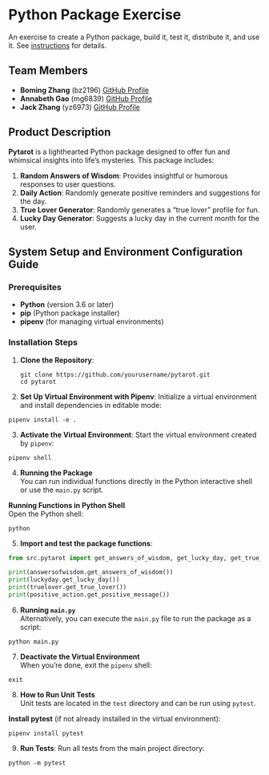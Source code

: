 # Python Package Exercise

An exercise to create a Python package, build it, test it, distribute it, and use it. See [instructions](./instructions.md) for details.

## Team Members

- **Boming Zhang** (bz2196) [GitHub Profile](https://github.com/BomingZhang-coder)
- **Annabeth Gao** (mg6839) [GitHub Profile](https://github.com/bellinimoon)
- **Jack Zhang** (yz6973) [GitHub Profile](https://github.com/yz6973)

## Product Description

**Pytarot** is a lighthearted Python package designed to offer fun and whimsical insights into life’s mysteries. This package includes:
1. **Random Answers of Wisdom**: Provides insightful or humorous responses to user questions.
2. **Daily Action**: Randomly generate positive reminders and suggestions for the day.
3. **True Lover Generator**: Randomly generates a “true lover” profile for fun.
4. **Lucky Day Generator**: Suggests a lucky day in the current month for the user.

## System Setup and Environment Configuration Guide

### Prerequisites
- **Python** (version 3.6 or later)
- **pip** (Python package installer)
- **pipenv** (for managing virtual environments)

### Installation Steps
1. **Clone the Repository**:
   ```shell
   git clone https://github.com/yourusername/pytarot.git
   cd pytarot
   ```

2. **Set Up Virtual Environment with Pipenv**: Initialize a virtual environment and install dependencies in editable mode:

```shell
pipenv install -e .
```

3. **Activate the Virtual Environment**: Start the virtual environment created by `pipenv`:

```shell
pipenv shell
```

4. **Running the Package**  
You can run individual functions directly in the Python interactive shell or use the `main.py` script.

**Running Functions in Python Shell**  
Open the Python shell:

```shell
python
```

5. **Import and test the package functions**:

```python
from src.pytarot import get_answers_of_wisdom, get_lucky_day, get_true_lover

print(answersofwisdom.get_answers_of_wisdom())
print(luckyday.get_lucky_day())
print(truelover.get_true_lover())
print(positive_action.get_positive_message())
```

6. **Running `main.py`**  
Alternatively, you can execute the `main.py` file to run the package as a script:

```shell
python main.py
```

7. **Deactivate the Virtual Environment**  
When you’re done, exit the `pipenv` shell:

```shell
exit
```

8. **How to Run Unit Tests**  
Unit tests are located in the `test` directory and can be run using `pytest`.

**Install pytest** (if not already installed in the virtual environment):

```shell
pipenv install pytest
```

9. **Run Tests**: Run all tests from the main project directory:

```shell
python -m pytest
```

